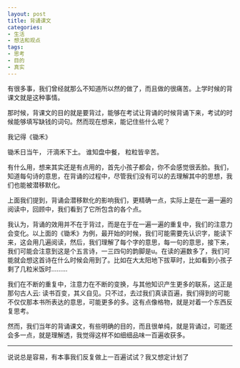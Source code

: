 ```yaml
---
layout: post
title: 背诵课文
categories:
- 生活
- 想法和观点
tags:
- 思考
- 目的
- 真实
---
```


有很多事，我们曾经就那么不知道所以然的做了，而且做的很痛苦。上学时候的背课文就是这种事情。

那时候，背课文的目的就是要背过，能够在考试让背诵的时候背诵下来，考试的时候能够填写缺钱的词句。然而现在想来，能记住些什么呢？

我记得《锄禾》

锄禾日当午，
汗滴禾下土。
谁知盘中餐，
粒粒皆辛苦。

有什么用，想来其实还是有点用的，首先小孩子都会，你不会感觉很丢脸。我们，知道每句诗的意思，在背诵的过程中，尽管我们没有可以的去理解其中的思想，我们也能被潜移默化。

上面我们提到，背诵会潜移默化的影响我们，更精确一点，实际上是在一遍一遍的阅读中，回顾中，我们看到了它所包含的各个点。

我认为，背诵的效用并不在于背过，而是在于在一遍一遍的重复中，我们的注意力会变化。以上面的《锄禾》为例，最开始的时候，我们可能需要先认识字，能读下来，这会用几遍阅读，然后，我们理解了每个字的意思，每一句的意思，接下来，我们可能会注意到这是个五言诗，一三四句的韵脚是u。在读的遍数多了，我们可能就会想这首诗在什么时候会用到了。比如在大太阳地下拔草时，比如看到小孩子剩了几粒米饭时………

我们在不断的重复中，注意力在不断的变换，与其他知识产生更多的联系，这正是那句古人云: 读书百变，其义自见。只不过，去过我们真读百遍，我们得到的可能不仅仅那本书所表达的意思，可能更多的多。这有点像格物，就是对着一个东西反复思考。

然而，我们当年的背诵课文，有些明确的目的，而且很单纯，就是背诵过，可能还会多一点，就是理解透，我觉得这样不如细细品味一百遍收获多。

---

说说总是容易，有本事我们反复做上一百遍试试？我又想定计划了